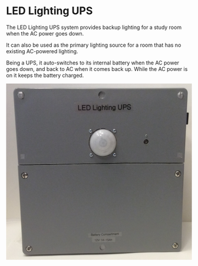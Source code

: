 # LED Lighting UPS

The LED Lighting UPS system provides backup lighting for a study room when the AC power goes down.

It can also be used as the primary lighting source for a room that has no existing AC-powered lighting.

Being a UPS, it auto-switches to its internal battery when the AC power goes down, and back to AC when
it comes back up. While the AC power is on it keeps the battery charged.

![LED Lighting System Box](doc/LED_Lighting_UPS.jpg)
